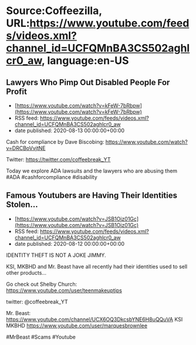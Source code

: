 # Source:Coffeezilla, URL:https://www.youtube.com/feeds/videos.xml?channel_id=UCFQMnBA3CS502aghlcr0_aw, language:en-US

## Lawyers Who Pimp Out Disabled People For Profit
 - [https://www.youtube.com/watch?v=kFeW-7bRbpw](https://www.youtube.com/watch?v=kFeW-7bRbpw)
 - RSS feed: https://www.youtube.com/feeds/videos.xml?channel_id=UCFQMnBA3CS502aghlcr0_aw
 - date published: 2020-08-13 00:00:00+00:00

Cash for compliance by Dave Biscobing: https://www.youtube.com/watch?v=DRCBoVvjtNE

Twitter: https://twitter.com/coffeebreak_YT

Today we explore ADA lawsuits and the lawyers who are abusing them 
#ADA #cashforcompliance #disability

## Famous Youtubers are Having Their Identities Stolen...
 - [https://www.youtube.com/watch?v=JSB1Ojz01Gc](https://www.youtube.com/watch?v=JSB1Ojz01Gc)
 - RSS feed: https://www.youtube.com/feeds/videos.xml?channel_id=UCFQMnBA3CS502aghlcr0_aw
 - date published: 2020-08-12 00:00:00+00:00

IDENTITY THEFT IS NOT A JOKE JIMMY.

KSI, MKBHD and Mr. Beast have all recently had their identities used to sell other products...

Go check out Shelby Church: https://www.youtube.com/user/teenmakeuptips

twitter: @coffeebreak_YT

Mr. Beast: https://www.youtube.com/channel/UCX6OQ3DkcsbYNE6H8uQQuVA
KSI
MKBHD
https://www.youtube.com/user/marquesbrownlee

#MrBeast #Scams #Youtube


